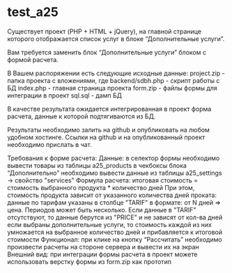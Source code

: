 # test_a25
Существует проект (PHP + HTML + jQuery), на главной странице которого отображается список услуг в блоке “Дополнительные услуги”.

Вам требуется заменить блок “Дополнительные услуги” блоком с формой расчета.

В Вашем распоряжении есть следующие исходные данные:
project.zip - папка проекта с вложениями, где
backend/sdbh.php - скрипт работы с БД
index.php - главная страница проекта
form.zip - файлы формы для интеграции в проект
sql.sql - дамп БД

В качестве результата ожидается интегрированная в проект форма расчета, данные к которой подтягиваются из БД.

Результаты необходимо залить на github и опубликовать на любом удобном хостинге.
Ссылки на github и на опубликованный проект необходимо прислать в чат.

Требования к форме расчета:
Данные:
в селектор формы необходимо вывести товары из таблицы a25_products
в чекбоксы блока “Дополнительно” необходимо вывести данные из таблицы a25_settings → свойство "services"
Формула расчета:
итоговая стоимость = стоимость выбранного продукта * количество дней
При этом, стоимость продукта зависит от указанного количества дней проката: данные по тарифам указаны в столбце "TARIF" в формате: от N дней => цена. Периодов может быть несколько. Если данные в "TARIF" отсутствуют, то данные берутся из "PRICE" и не зависят от кол-ва дней
если выбраны дополнительные услуги, то стоимость каждой из них умножается на выбранное количество дней и прибавляется к итоговой стоимости
Функционал:
при клике на кнопку “Рассчитать” необходимо произвести расчеты на стороне сервера и вывести их на экран
Внешний вид:
при интеграции формы расчета в проект можете использовать верстку формы из form.zip как прототип
